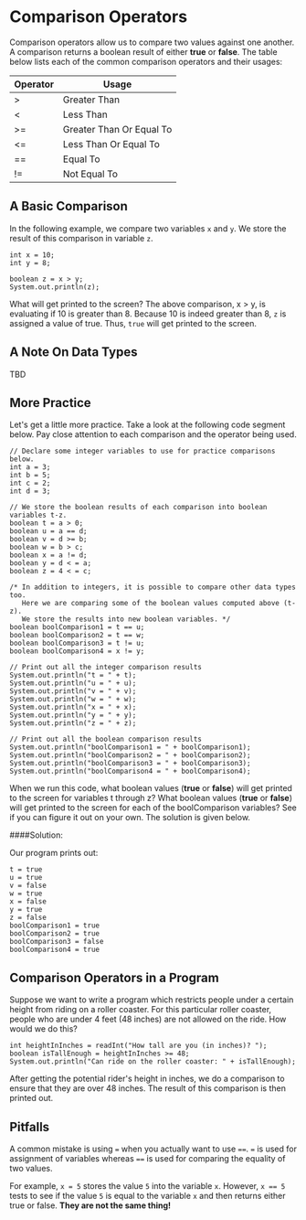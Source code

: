 # Comparison Operators

Comparison operators allow us to compare two values against one another. A comparison returns a boolean result of either **true** or **false**. The table below lists each of the common comparison operators and their usages:

|  Operator      |  Usage           |  
| -------------- | ---------------- |
| >              | Greater Than     |  
| <              | Less Than        |  
| >=             | Greater Than Or Equal To|  
| <=             | Less Than Or Equal To|   
| ==             | Equal To   |          
| !=             | Not Equal To |   

## A Basic Comparison

In the following example, we compare two variables `x` and `y`. We store the result of this comparison in variable `z`.

```
int x = 10;
int y = 8;

boolean z = x > y;
System.out.println(z);
```
What will get printed to the screen? The above comparison, x > y, is evaluating if 10 is greater than 8. Because 10 is indeed greater than 8, `z` is assigned a value of true. Thus, `true` will get printed to the screen.

## A Note On Data Types
TBD

## More Practice

Let's get a little more practice. Take a look at the following code segment below. Pay close attention to each comparison and the operator being used.


```
// Declare some integer variables to use for practice comparisons below.
int a = 3;
int b = 5;
int c = 2;
int d = 3;

// We store the boolean results of each comparison into boolean variables t-z.
boolean t = a > 0;
boolean u = a == d;
boolean v = d >= b;
boolean w = b > c;
boolean x = a != d;
boolean y = d < = a;
boolean z = 4 < = c;

/* In addition to integers, it is possible to compare other data types too.
   Here we are comparing some of the boolean values computed above (t-z).
   We store the results into new boolean variables. */
boolean boolComparison1 = t == u;
boolean boolComparison2 = t == w;
boolean boolComparison3 = t != u;
boolean boolComparison4 = x != y;
```
```
// Print out all the integer comparison results
System.out.println("t = " + t);
System.out.println("u = " + u);
System.out.println("v = " + v);
System.out.println("w = " + w);
System.out.println("x = " + x);
System.out.println("y = " + y);
System.out.println("z = " + z);

// Print out all the boolean comparison results
System.out.println("boolComparison1 = " + boolComparison1);
System.out.println("boolComparison2 = " + boolComparison2);
System.out.println("boolComparison3 = " + boolComparison3);
System.out.println("boolComparison4 = " + boolComparison4);

```


When we run this code, what boolean values (**true** or **false**) will get printed to the screen for variables t through z? What boolean values (**true** or **false**) will get printed to the screen for each of the boolComparison variables? See if you can figure it out on your own. The solution is given below.

####Solution:

Our program prints out:

```
t = true
u = true
v = false
w = true
x = false
y = true
z = false
boolComparison1 = true
boolComparison2 = true
boolComparison3 = false
boolComparison4 = true
```

## Comparison Operators in a Program

Suppose we want to write a program which restricts people under a certain height from riding on a roller coaster. For this particular roller coaster, people who are under 4 feet (48 inches) are not allowed on the ride. How would we do this?

```
int heightInInches = readInt("How tall are you (in inches)? ");
boolean isTallEnough = heightInInches >= 48;
System.out.println("Can ride on the roller coaster: " + isTallEnough);
```

After getting the potential rider's height in inches, we do a comparison to ensure that they are over 48 inches. The result of this comparison is then printed out.

## Pitfalls

A common mistake is using `=` when you actually want to use `==`. `=` is used for assignment of variables whereas `==` is used for comparing the equality of two values.

For example, `x = 5` stores the value `5` into the variable `x`. However, `x == 5` tests to see if the value `5` is equal to the variable `x` and then returns either true or false. **They are not the same thing!**
